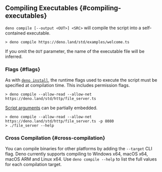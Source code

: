 ## Compiling Executables {#compiling-executables}

`deno compile [--output <OUT>] <SRC>` will compile the script into a self-contained executable.

```
> deno compile https://deno.land/std/examples/welcome.ts
```

If you omit the `OUT` parameter, the name of the executable file will be inferred.

### Flags {#flags}

As with [`deno install`](./script_installer.md), the runtime flags used to execute the script must be specified at
compilation time. This includes permission flags.

```
> deno compile --allow-read --allow-net https://deno.land/std/http/file_server.ts
```

[Script arguments](../getting_started/command_line_interface.md#script-arguments) can be partially embedded.

```
> deno compile --allow-read --allow-net https://deno.land/std/http/file_server.ts -p 8080
> ./file_server --help
```

### Cross Compilation {#cross-compilation}

You can compile binaries for other platforms by adding the `--target` CLI flag. Deno currently supports compiling to
Windows x64, macOS x64, macOS ARM and Linux x64. Use `deno compile --help` to list the full values for each compilation
target.
